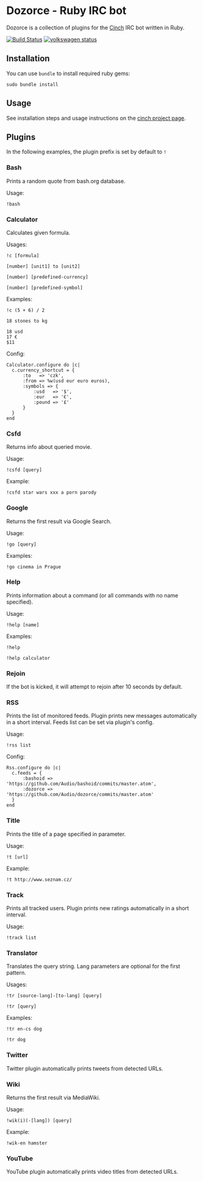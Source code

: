 # Dozorce - Ruby IRC bot

Dozorce is a collection of plugins for the [Cinch](https://github.com/cinchrb/cinch) IRC bot written in Ruby.

[![Build Status](https://travis-ci.org/Audio/dozorce.png?branch=master)](https://travis-ci.org/Audio/dozorce)
[![volkswagen status](https://auchenberg.github.io/volkswagen/volkswargen_ci.svg?v=1)](https://github.com/auchenberg/volkswagen)

## Installation
You can use `bundle` to install required ruby gems:

    sudo bundle install


## Usage
See installation steps and usage instructions on the [cinch project page](https://github.com/cinchrb/cinch/blob/master/README.md).


## Plugins
In the following examples, the plugin prefix is set by default to ```!```


### Bash
Prints a random quote from bash.org database.

Usage:
```
!bash
```


### Calculator
Calculates given formula.

Usages:
```
!c [formula]
```
```
[number] [unit1] to [unit2]
```
```
[number] [predefined-currency]
```
```
[number] [predefined-symbol]
```

Examples:
```
!c (5 + 6) / 2
```
```
18 stones to kg
```
```
18 usd
17 €
$11
```

Config:
```
Calculator.configure do |c|
  c.currency_shortcut = {
      :to   => 'czk',
      :from => %w(usd eur euro euros),
      :symbols => {
          :usd   => '$',
          :eur   => '€',
          :pound => '£'
      }
  }
end
```


### Csfd
Returns info about queried movie.

Usage:
```
!csfd [query]
```

Example:
```
!csfd star wars xxx a porn parody
```


### Google
Returns the first result via Google Search.

Usage:
```
!go [query]
```

Examples:
```
!go cinema in Prague
```


### Help
Prints information about a command (or all commands with no name specified).

Usage:
```
!help [name]
```

Examples:
```
!help
```
```
!help calculator
```


### Rejoin
If the bot is kicked, it will attempt to rejoin after 10 seconds by default.


### RSS
Prints the list of monitored feeds. Plugin prints new messages automatically in a short interval.
Feeds list can be set via plugin's config.

Usage:
```
!rss list
```

Config:
```
Rss.configure do |c|
  c.feeds = {
      :bashoid => 'https://github.com/Audio/bashoid/commits/master.atom',
      :dozorce => 'https://github.com/Audio/dozorce/commits/master.atom'
  }
end
```


### Title
Prints the title of a page specified in parameter.

Usage:
```
!t [url]
```

Example:
```
!t http://www.seznam.cz/
```


### Track
Prints all tracked users. Plugin prints new ratings automatically in a short interval.

Usage:
```
!track list
```


### Translator
Translates the query string. Lang parameters are optional for the first pattern.

Usages:
```
!tr [source-lang]-[to-lang] [query]
```
```
!tr [query]
```

Examples:
```
!tr en-cs dog
```
```
!tr dog
```


### Twitter
Twitter plugin automatically prints tweets from detected URLs.


### Wiki
Returns the first result via MediaWiki.

Usage:
```
!wik(i)(-[lang]) [query]
```

Example:
```
!wik-en hamster
```


### YouTube
YouTube plugin automatically prints video titles from detected URLs.

